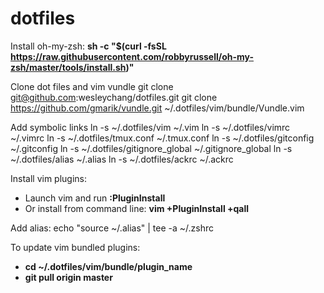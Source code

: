 dotfiles
===============
Install oh-my-zsh:
**sh -c "$(curl -fsSL https://raw.githubusercontent.com/robbyrussell/oh-my-zsh/master/tools/install.sh)"**


Clone dot files and vim vundle
git clone git@github.com:wesleychang/dotfiles.git
git clone https://github.com/gmarik/vundle.git ~/.dotfiles/vim/bundle/Vundle.vim


Add symbolic links
ln -s ~/.dotfiles/vim ~/.vim
ln -s ~/.dotfiles/vimrc ~/.vimrc
ln -s ~/.dotfiles/tmux.conf ~/.tmux.conf
ln -s ~/.dotfiles/gitconfig ~/.gitconfig
ln -s ~/.dotfiles/gitignore_global ~/.gitignore_global
ln -s ~/.dotfiles/alias ~/.alias
ln -s ~/.dotfiles/ackrc ~/.ackrc


Install vim plugins:
*   Launch vim and run **:PluginInstall**
*   Or install from command line: **vim +PluginInstall +qall**


Add alias:
echo "source ~/.alias" | tee -a ~/.zshrc


To update vim bundled plugins:
*   **cd ~/.dotfiles/vim/bundle/plugin_name**
*   **git pull origin master**
